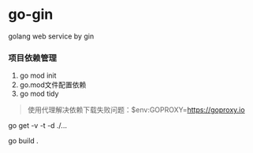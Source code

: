 # go-gin
golang web service by gin


### 项目依赖管理
1. go mod init
2. go.mod文件配置依赖
3. go mod tidy

> 使用代理解决依赖下载失败问题：$env:GOPROXY=https://goproxy.io


go get -v -t -d ./...

go build .